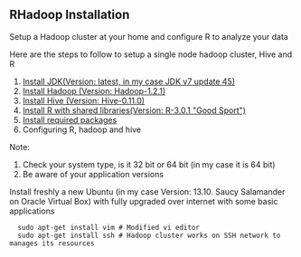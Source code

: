 ## RHadoop Installation

Setup a Hadoop cluster at your home and configure R to analyze your data

Here are the steps to follow to setup a single node hadoop cluster, Hive and R

1.	[Install JDK(Version: latest, in my case JDK v7 update 45)](Install/Javainstall.md)
2.	[Install Hadoop (Version: Hadoop-1.2.1)](Install/Hadoopinstall.md)
3.	[Install Hive (Version: Hive-0.11.0)](Install/Hiveinstall.md)
4.	[Install R with shared libraries(Version: R-3.0.1 "Good Sport")](Install/RInstall.md)
5.	[Install required packages](Install/Rpakinstall.md)
6.	Configuring R, hadoop and hive

Note:

1. Check your system type, is it 32 bit or 64 bit (in my case it is 64 bit)
2. Be aware of your application versions

Install freshly a new Ubuntu (in my case Version: 13.10. Saucy Salamander on Oracle Virtual Box) with fully upgraded over internet with some basic applications 
```
  sudo apt-get install vim # Modified vi editor
  sudo apt-get install ssh # Hadoop cluster works on SSH network to manages its resources
```
